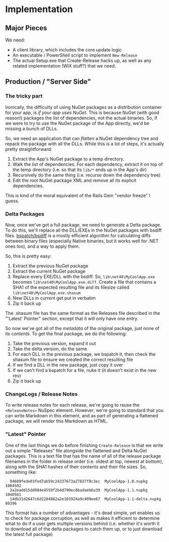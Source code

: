 # Implementation

## Major Pieces

We need:

- A client library, which includes the core update logic
- An executable / PowerShell script to implement `New-Release`
- The actual Setup.exe that Create-Release hacks up, as well as any related
  implementation (WiX stuff?) that we need.

## Production / "Server Side"

### The tricky part

Ironically, the difficulty of using NuGet packages as a distribution container
for your app, is *if your app uses NuGet*. This is because NuGet (with good
reason!) packages the *list* of dependencies, not the actual binaries. So, if
we were to try to use the NuGet package of the App directly, we'd be missing a
bunch of DLLs.

So, we need an application that can *flatten* a NuGet dependency tree and
repack the package with all the DLLs. While this is a lot of steps, it's
actually pretty straightforward:

1. Extract the App's NuGet package to a temp directory.
1. Walk the list of dependencies. For each dependency, extract it on top of
   the temp directory (i.e. so that its `lib/*` ends up in the App's dir)
1. Recursively do the same thing (i.e. recurse down the dependency tree)
1. Edit the root NuGet package XML and remove all its explicit dependencies.

This is kind of the moral equivalent of the Rails Gem "vendor freeze" I guess.

### Delta Packages

Now, once we've got a full package, we need to generate a Delta package. To do
this, we'll replace all the DLL/EXEs in the NuGet packages with bsdiff files.
[bspatch/bsdiff](http://code.logos.com/blog/2010/12/binary_patching_with_bsdiff.html)
is a  mostly efficient algorithm for calculating diffs between binary files
(especially Native binaries, but it works well for .NET ones too), and a way
to apply them.

So, this is pretty easy:

1. Extract the previous NuGet package
1. Extract the current NuGet package
1. Replace every EXE/DLL with the bsdiff. So, `lib\net40\MyCoolApp.exe`
   becomes `lib\net40\MyCoolApp.exe.diff`. Create a file that contains a SHA1
   of the expected resulting file and its filesize called
   `lib\net40\MyCoolApp.exe.shasum`
1. New DLLs in current get put in verbatim
1. Zip it back up

The .shasum file has the same format as the Releases file described in the
"'Latest' Pointer" section, except that it will only have one entry.

So now we've got all of the *metadata* of the original package, just none of
its *contents*. To get the final package, we do the following:

1. Take the previous version, expand it out
1. Take the delta version, do the same
1. For each DLL in the previous package, we bspatch it, then check the shasum
   file to ensure we created the correct resulting file
1. If we find a DLL in the new package, just copy it over
1. If we can't find a bspatch for a file, nuke it (it doesn't exist in the new
   rev)
1. Zip it back up

### ChangeLogs / Release Notes

To write release notes for each release, we're going to reuse the
`<ReleaseNotes>` NuSpec element. However, we're going to standard that you
can write Markdown in this element, and as part of generating a flattened
package, we will render this Markdown as HTML.

### "Latest" Pointer

One of the last things we do before finishing `Create-Release` is that we
write out a simple "Releases" file alongside the flattened and Delta NuGet
packages. This is a text file that has the name of all of the release package
filenames in the folder in release order (i.e. oldest at top, newest at
bottom), along with the SHA1 hashes of their contents and their file sizes.
So, something like:

```
  94689fede03fed7ab59c24337673a27837f0c3ec  MyCoolApp-1.0.nupkg  1004502
  3a2eadd15dd984e4559f2b4d790ec8badaeb6a39  MyCoolApp-1.1.nupkg  1040561
  14db31d2647c6d2284882a2e101924a9c409ee67  MyCoolApp-1.1-delta.nupkg  80396
```

This format has a number of advantages - it's dead simple, yet enables us to
check for package corruption, as well as makes it efficient to determine what
to do if a user gets multiple versions behind (i.e. whether it's worth it to
download all of the delta packages to catch them up, or to just download the
latest full package)
